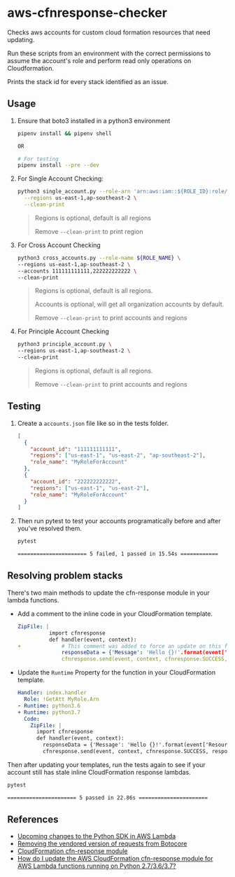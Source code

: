 # aws-cfnresponse-checker

Checks aws accounts for custom cloud formation resources that need updating.

Run these scripts from an environment with the correct permissions to assume the account's role and perform read only operations on Cloudformation.

Prints the stack id for every stack identified as an issue.

## Usage

1. Ensure that boto3 installed in a python3 environment

    ```bash
    pipenv install && pipenv shell

    OR

    # For testing
    pipenv install --pre --dev
    ```

1. For Single Account Checking:

    ```bash
    python3 single_account.py --role-arn 'arn:aws:iam::${ROLE_ID}:role/${ROLE_NAME}' \
      --regions us-east-1,ap-southeast-2 \
      --clean-print
    ```

    > Regions is optional, default is all regions
    >
    > Remove `--clean-print` to print region

1. For Cross Account Checking

    ```bash
    python3 cross_accounts.py --role-name ${ROLE_NAME} \
    --regions us-east-1,ap-southeast-2 \
    --accounts 111111111111,222222222222 \
    --clean-print
    ```

    > Regions is optional, default is all regions.
    >
    > Accounts is optional, will get all organization accounts by default.
    >
    > Remove `--clean-print` to print accounts and regions

1. For Principle Account Checking

    ```bash
    python3 principle_account.py \
    --regions us-east-1,ap-southeast-2 \
    --clean-print
    ```

    > Regions is optional, default is all regions.
    >
    > Remove `--clean-print` to print accounts and regions

## Testing

1. Create a `accounts.json` file like so in the tests folder.

    ```json
    [
      {
        "account_id": "111111111111",
        "regions": ["us-east-1", "us-east-2", "ap-southeast-2"],
        "role_name": "MyRoleForAccount"
      },
      {
        "account_id": "222222222222",
        "regions": ["us-east-1", "us-east-2"],
        "role_name": "MyRoleForAccount"
      }
    ]
    ```

2. Then run pytest to test your accounts programatically before and after you've resolved them.

    ```bash
    pytest

    ====================== 5 failed, 1 passed in 15.54s ============
    ```



## Resolving problem stacks

There's two main methods to update the cfn-response module in your lambda functions.

- Add a comment to the inline code in your CloudFormation template.
    ```yaml
    ZipFile: |
              import cfnresponse
              def handler(event, context):
    +             # This comment was added to force an update on this function's code
                  responseData = {'Message': 'Hello {}!'.format(event['ResourceProperties']['Name'])}
                  cfnresponse.send(event, context, cfnresponse.SUCCESS, responseData, "CustomResourcePhysicalID")
    ```

- Update the ```Runtime``` Property for the function in your CloudFormation template.
    ```yaml
    Handler: index.handler
      Role: !GetAtt MyRole.Arn
    - Runtime: python3.6
    + Runtime: python3.7
      Code:
        ZipFile: |
          import cfnresponse
          def handler(event, context):
            responseData = {'Message': 'Hello {}!'.format(event['ResourceProperties']['Name'])}
            cfnresponse.send(event, context, cfnresponse.SUCCESS, responseData, "CustomResourcePhysicalID")
    ```

Then after updating your templates, run the tests again to see if your account still has stale inline CloudFormation response lambdas.

```bash
pytest

====================== 5 passed in 22.86s ======================
```

## References

- [Upcoming changes to the Python SDK in AWS Lambda](https://aws.amazon.com/blogs/compute/upcoming-changes-to-the-python-sdk-in-aws-lambda/)
- [Removing  the vendored version of requests from Botocore](https://aws.amazon.com/blogs/developer/removing-the-vendored-version-of-requests-from-botocore/)
- [CloudFormation cfn-response module](https://docs.aws.amazon.com/AWSCloudFormation/latest/UserGuide/cfn-lambda-function-code-cfnresponsemodule.html)
- [How do I update the AWS CloudFormation cfn-response module for AWS Lambda functions running on Python 2.7/3.6/3.7?](https://aws.amazon.com/premiumsupport/knowledge-center/cloudformation-cfn-response-lambda/)
